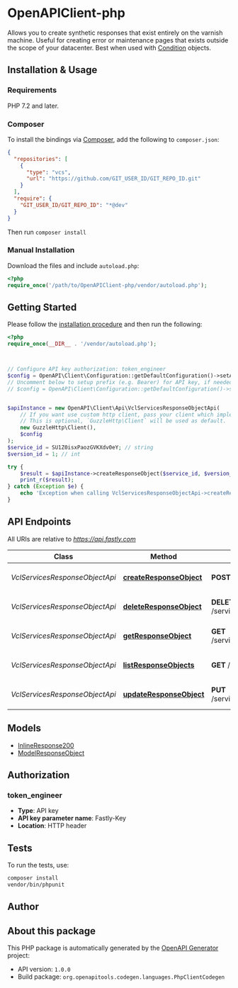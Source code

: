 # OpenAPIClient-php

Allows you to create synthetic responses that exist entirely on the varnish machine. Useful for creating error or maintenance pages that exists outside the scope of your datacenter. Best when used with [Condition](#condition) objects.


## Installation & Usage

### Requirements

PHP 7.2 and later.

### Composer

To install the bindings via [Composer](https://getcomposer.org/), add the following to `composer.json`:

```json
{
  "repositories": [
    {
      "type": "vcs",
      "url": "https://github.com/GIT_USER_ID/GIT_REPO_ID.git"
    }
  ],
  "require": {
    "GIT_USER_ID/GIT_REPO_ID": "*@dev"
  }
}
```

Then run `composer install`

### Manual Installation

Download the files and include `autoload.php`:

```php
<?php
require_once('/path/to/OpenAPIClient-php/vendor/autoload.php');
```

## Getting Started

Please follow the [installation procedure](#installation--usage) and then run the following:

```php
<?php
require_once(__DIR__ . '/vendor/autoload.php');



// Configure API key authorization: token_engineer
$config = OpenAPI\Client\Configuration::getDefaultConfiguration()->setApiKey('Fastly-Key', 'YOUR_API_KEY');
// Uncomment below to setup prefix (e.g. Bearer) for API key, if needed
// $config = OpenAPI\Client\Configuration::getDefaultConfiguration()->setApiKeyPrefix('Fastly-Key', 'Bearer');


$apiInstance = new OpenAPI\Client\Api\VclServicesResponseObjectApi(
    // If you want use custom http client, pass your client which implements `GuzzleHttp\ClientInterface`.
    // This is optional, `GuzzleHttp\Client` will be used as default.
    new GuzzleHttp\Client(),
    $config
);
$service_id = SU1Z0isxPaozGVKXdv0eY; // string
$version_id = 1; // int

try {
    $result = $apiInstance->createResponseObject($service_id, $version_id);
    print_r($result);
} catch (Exception $e) {
    echo 'Exception when calling VclServicesResponseObjectApi->createResponseObject: ', $e->getMessage(), PHP_EOL;
}

```

## API Endpoints

All URIs are relative to *https://api.fastly.com*

Class | Method | HTTP request | Description
------------ | ------------- | ------------- | -------------
*VclServicesResponseObjectApi* | [**createResponseObject**](docs/Api/VclServicesResponseObjectApi.md#createresponseobject) | **POST** /service/{service_id}/version/{version_id}/response_object | Create a Response object
*VclServicesResponseObjectApi* | [**deleteResponseObject**](docs/Api/VclServicesResponseObjectApi.md#deleteresponseobject) | **DELETE** /service/{service_id}/version/{version_id}/response_object/{response_object_name} | Delete a Response Object
*VclServicesResponseObjectApi* | [**getResponseObject**](docs/Api/VclServicesResponseObjectApi.md#getresponseobject) | **GET** /service/{service_id}/version/{version_id}/response_object/{response_object_name} | Get a Response object
*VclServicesResponseObjectApi* | [**listResponseObjects**](docs/Api/VclServicesResponseObjectApi.md#listresponseobjects) | **GET** /service/{service_id}/version/{version_id}/response_object | List Response objects
*VclServicesResponseObjectApi* | [**updateResponseObject**](docs/Api/VclServicesResponseObjectApi.md#updateresponseobject) | **PUT** /service/{service_id}/version/{version_id}/response_object/{response_object_name} | Update a Response object

## Models

- [InlineResponse200](docs/Model/InlineResponse200.md)
- [ModelResponseObject](docs/Model/ModelResponseObject.md)

## Authorization

### token_engineer

- **Type**: API key
- **API key parameter name**: Fastly-Key
- **Location**: HTTP header


## Tests

To run the tests, use:

```bash
composer install
vendor/bin/phpunit
```

## Author



## About this package

This PHP package is automatically generated by the [OpenAPI Generator](https://openapi-generator.tech) project:

- API version: `1.0.0`
- Build package: `org.openapitools.codegen.languages.PhpClientCodegen`
